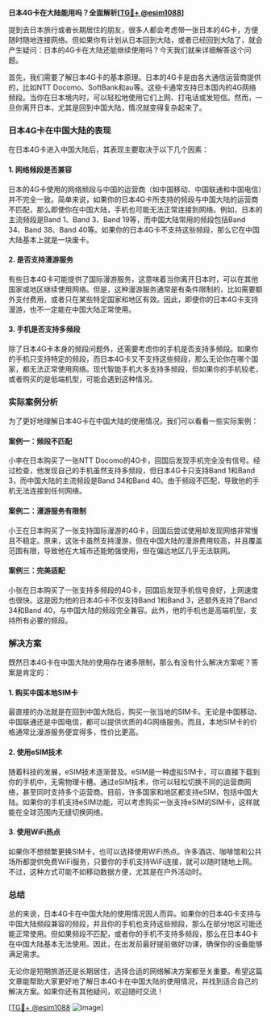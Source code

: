 **日本4G卡在大陆能用吗？全面解析[[TG💪+ @esim1088](https://t.me/s/esim1088)]**

提到去日本旅行或者长期居住的朋友，很多人都会考虑带一张日本的4G卡，方便随时随地连接网络。但如果你有计划从日本回到大陆，或者已经回到大陆了，就会产生疑问：日本的4G卡在大陆还能继续使用吗？今天我们就来详细解答这个问题。

首先，我们需要了解日本4G卡的基本原理。日本的4G卡是由各大通信运营商提供的，比如NTT Docomo、SoftBank和au等。这些卡通常支持日本国内的4G网络频段。当你在日本境内时，可以轻松地使用它们上网、打电话或发短信。然而，一旦你离开日本，尤其是回到中国大陆，情况就变得复杂起来了。

### 日本4G卡在中国大陆的表现

在日本4G卡进入中国大陆后，其表现主要取决于以下几个因素：

#### 1. 网络频段是否兼容

日本的4G卡使用的网络频段与中国的运营商（如中国移动、中国联通和中国电信）并不完全一致。简单来说，如果你的日本4G卡所支持的频段与中国大陆的运营商不匹配，那么即使你在中国大陆，手机也可能无法正常连接到网络。例如，日本的主流频段是Band 1、Band 3、Band 19等，而中国大陆常用的频段包括Band 34、Band 38、Band 40等。如果你的日本4G卡不支持这些频段，那么它在中国大陆基本上就是一块废卡。

#### 2. 是否支持漫游服务

有些日本4G卡可能提供了国际漫游服务，这意味着当你离开日本时，可以在其他国家或地区继续使用网络。但是，这种漫游服务通常是有条件限制的，比如需要额外支付费用，或者只在某些特定国家和地区有效。因此，即便你的日本4G卡支持漫游，也不一定能在中国大陆正常使用。

#### 3. 手机是否支持多频段

除了日本4G卡本身的频段问题外，还需要考虑你的手机是否支持多频段。如果你的手机只支持特定的频段，而日本4G卡又不支持这些频段，那么无论你在哪个国家，都无法正常使用网络。现代智能手机大多支持多频段，但如果你的手机较老，或者购买的是低端机型，可能会遇到这种情况。

### 实际案例分析

为了更好地理解日本4G卡在中国大陆的使用情况，我们可以看看一些实际案例：

#### 案例一：频段不匹配

小李在日本购买了一张NTT Docomo的4G卡，回国后发现手机完全没有信号。经过检查，他发现自己的手机虽然支持多频段，但日本4G卡只支持Band 1和Band 3，而中国大陆的主流频段是Band 34和Band 40。由于频段不匹配，导致他的手机无法连接到任何网络。

#### 案例二：漫游服务有限制

小王在日本购买了一张支持国际漫游的4G卡，回国后尝试使用却发现网络非常慢且不稳定。原来，这张卡虽然支持漫游，但在中国大陆的漫游费用较高，并且覆盖范围有限，导致他在大城市还能勉强使用，但在偏远地区几乎无法联网。

#### 案例三：完美适配

小张在日本购买了一张支持多频段的4G卡，回国后发现手机信号良好，上网速度也很快。这是因为他的日本4G卡不仅支持Band 1和Band 3，还额外支持了Band 34和Band 40，与中国大陆的频段完全兼容。此外，他的手机也是高端机型，支持所有必要的频段。

### 解决方案

既然日本4G卡在中国大陆的使用存在诸多限制，那么有没有什么解决方案呢？答案是肯定的：

#### 1. 购买中国本地SIM卡

最直接的办法就是在回到中国大陆后，购买一张当地的SIM卡。无论是中国移动、中国联通还是中国电信，都可以提供优质的4G网络服务。而且，本地SIM卡的价格通常比漫游服务便宜得多，性价比更高。

#### 2. 使用eSIM技术

随着科技的发展，eSIM技术逐渐普及。eSIM是一种虚拟SIM卡，可以直接下载到你的手机中，无需物理卡槽。通过eSIM技术，你可以轻松切换不同的运营商网络，甚至同时支持多个运营商。目前，许多国家和地区都支持eSIM，包括中国大陆。如果你的手机支持eSIM功能，可以考虑购买一张支持eSIM的SIM卡，这样就能在全球范围内无缝切换网络。

#### 3. 使用WiFi热点

如果你不想频繁更换SIM卡，也可以选择使用WiFi热点。许多酒店、咖啡馆和公共场所都提供免费WiFi服务，只要你的手机支持WiFi连接，就可以随时随地上网。不过，这种方式可能不如移动数据方便，尤其是在户外活动时。

### 总结

总的来说，日本4G卡在中国大陆的使用情况因人而异。如果你的日本4G卡支持与中国大陆频段兼容的频段，并且你的手机也支持这些频段，那么在部分地区可能还能正常使用。但如果频段不匹配，或者你的手机不支持多频段，那么在日本4G卡在中国大陆基本无法使用。因此，在出发前最好提前做好功课，确保你的设备能够满足需求。

无论你是短期旅游还是长期居住，选择合适的网络解决方案都至关重要。希望这篇文章能帮助大家更好地了解日本4G卡在中国大陆的使用情况，并找到适合自己的解决方案。如果你还有其他疑问，欢迎随时交流！

[[TG💪+ @esim1088](https://t.me/s/esim1088) ![Image](https://i.postimg.cc/4NQfJmqS/Snipaste-2025-05-13-00-14-12.png)]